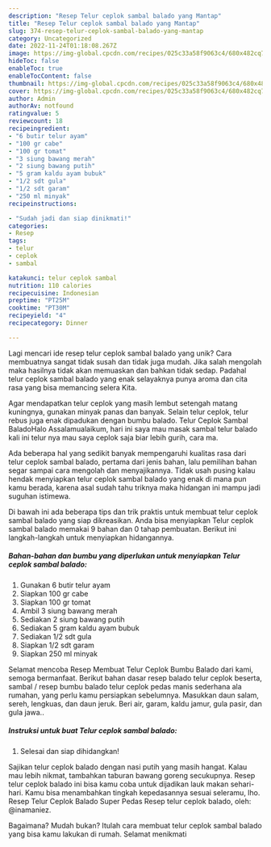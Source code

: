 ```yaml
---
description: "Resep Telur ceplok sambal balado yang Mantap"
title: "Resep Telur ceplok sambal balado yang Mantap"
slug: 374-resep-telur-ceplok-sambal-balado-yang-mantap
category: Uncategorized
date: 2022-11-24T01:18:08.267Z
image: https://img-global.cpcdn.com/recipes/025c33a58f9063c4/680x482cq70/telur-ceplok-sambal-balado-foto-resep-utama.jpg
hideToc: false
enableToc: true
enableTocContent: false
thumbnail: https://img-global.cpcdn.com/recipes/025c33a58f9063c4/680x482cq70/telur-ceplok-sambal-balado-foto-resep-utama.jpg
cover: https://img-global.cpcdn.com/recipes/025c33a58f9063c4/680x482cq70/telur-ceplok-sambal-balado-foto-resep-utama.jpg
author: Admin
authorAv: notfound
ratingvalue: 5
reviewcount: 18
recipeingredient:
- "6 butir telur ayam"
- "100 gr cabe"
- "100 gr tomat"
- "3 siung bawang merah"
- "2 siung bawang putih"
- "5 gram kaldu ayam bubuk"
- "1/2 sdt gula"
- "1/2 sdt garam"
- "250 ml minyak"
recipeinstructions:

- "Sudah jadi dan siap dinikmati!"
categories:
- Resep
tags:
- telur
- ceplok
- sambal

katakunci: telur ceplok sambal 
nutrition: 110 calories
recipecuisine: Indonesian
preptime: "PT25M"
cooktime: "PT30M"
recipeyield: "4"
recipecategory: Dinner

---
```





Lagi mencari ide resep telur ceplok sambal balado yang unik? Cara membuatnya sangat tidak susah dan tidak juga mudah. Jika salah mengolah maka hasilnya tidak akan memuaskan dan bahkan tidak sedap. Padahal telur ceplok sambal balado yang enak selayaknya punya aroma dan cita rasa yang bisa memancing selera Kita.





Agar mendapatkan telur ceplok yang masih lembut setengah matang kuningnya, gunakan minyak panas dan banyak. Selain telur ceplok, telur rebus juga enak dipadukan dengan bumbu balado. Telur Ceplok Sambal BaladoHalo Assalamualaikum, hari ini saya mau masak sambal telur balado kali ini telur nya mau saya ceplok saja biar lebih gurih, cara ma.

Ada beberapa hal yang sedikit banyak mempengaruhi kualitas rasa dari telur ceplok sambal balado, pertama dari jenis bahan, lalu pemilihan bahan segar sampai cara mengolah dan menyajikannya. Tidak usah pusing kalau hendak menyiapkan telur ceplok sambal balado yang enak di mana pun kamu berada, karena asal sudah tahu triknya maka hidangan ini mampu jadi suguhan istimewa.






Di bawah ini ada beberapa tips dan trik praktis untuk membuat telur ceplok sambal balado yang siap dikreasikan. Anda bisa menyiapkan Telur ceplok sambal balado memakai 9 bahan dan 0 tahap pembuatan. Berikut ini langkah-langkah untuk menyiapkan hidangannya.

<!--inarticleads1-->

##### Bahan-bahan dan bumbu yang diperlukan untuk menyiapkan Telur ceplok sambal balado:

1. Gunakan 6 butir telur ayam
1. Siapkan 100 gr cabe
1. Siapkan 100 gr tomat
1. Ambil 3 siung bawang merah
1. Sediakan 2 siung bawang putih
1. Sediakan 5 gram kaldu ayam bubuk
1. Sediakan 1/2 sdt gula
1. Siapkan 1/2 sdt garam
1. Siapkan 250 ml minyak


Selamat mencoba Resep Membuat Telur Ceplok Bumbu Balado dari kami, semoga bermanfaat. Berikut bahan dasar resep balado telur ceplok beserta, sambal / resep bumbu balado telur ceplok pedas manis sederhana ala rumahan, yang perlu kamu persiapkan sebelumnya. Masukkan daun salam, sereh, lengkuas, dan daun jeruk. Beri air, garam, kaldu jamur, gula pasir, dan gula jawa.. 

<!--inarticleads2-->

##### Instruksi untuk buat Telur ceplok sambal balado:


1. Selesai dan siap dihidangkan!

Sajikan telur ceplok balado dengan nasi putih yang masih hangat. Kalau mau lebih nikmat, tambahkan taburan bawang goreng secukupnya. Resep telur ceplok balado ini bisa kamu coba untuk dijadikan lauk makan sehari-hari. Kamu bisa menambahkan tingkah kepedasannya sesuai seleramu, lho. Resep Telur Ceplok Balado Super Pedas Resep telur ceplok balado, oleh: @inamaniez. 

Bagaimana? Mudah bukan? Itulah cara membuat telur ceplok sambal balado yang bisa kamu lakukan di rumah. Selamat menikmati
